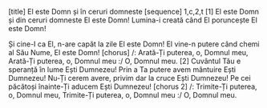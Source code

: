 [title] El este Domn și în ceruri domneste
[sequence] 1,c,2,t
[1]
El este Domn și din ceruri domneste
El este Domn!
Lumina-i creată când El poruncește
El este Domn!

Și cine-I ca El, n-are capăt la zile
El este Domn!
El vine-n putere când chemi al Său Nume,
El este Domn!
[chorus]
/: Arată-Ți puterea, o, Domnul meu,
Arată-Ți puterea, o, Domnul meu :/
O, Domnul meu.
[2]
Cuvântul Tău e speranță în lume
Ești Dumnezeu!
Prin a Ta putere avem mântuire
Ești Dumnezeu!
Nu-Ți cerem avere, privim dar la cruce
Ești Dumnezeu!
Pe cei păcătoși înainte-Ți aducem
Ești Dumnezeu!
[chorus 2]
/: Trimite-Ți puterea, o, Domnul meu,
Trimite-Ți puterea, o, Domnul meu :/
O, Domnul meu.

